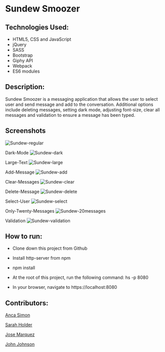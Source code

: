 # Sundew Smoozer

## Technologies Used:
* HTML5, CSS and JavaScript
* jQuery
* SASS
* Bootstrap
* Giphy API
* Webpack
* ES6 modules

## Description:

Sundew Smoozer is a messaging application that allows the user to select user and send message and add to the conversation. Additional options include deleting messages, setting dark mode, adjusting font-size, clear all messages and validation to ensure a message has been typed.

## Screenshots

![Sundew-regular](https://user-images.githubusercontent.com/51214463/76795867-3cbe0f00-6798-11ea-8fd9-edda722f83b9.PNG)

Dark-Mode
![Sundew-dark](https://user-images.githubusercontent.com/51214463/76795937-5b240a80-6798-11ea-987e-73b898f076c4.PNG)

Large-Text
![Sundew-large](https://user-images.githubusercontent.com/51214463/76795947-5f502800-6798-11ea-87dd-a34422257108.PNG)

Add-Message
![Sundew-add](https://user-images.githubusercontent.com/51214463/76796022-91618a00-6798-11ea-9cdc-4254a3101db5.PNG)

Clear-Messages
![Sundew-clear](https://user-images.githubusercontent.com/51214463/76796052-9aeaf200-6798-11ea-80b5-81bcef9921b5.PNG)

Delete-Message
![Sundew-delete](https://user-images.githubusercontent.com/51214463/76796069-a1796980-6798-11ea-9188-b0cbac421acd.PNG)

Select-User
![Sundew-select](https://user-images.githubusercontent.com/51214463/76796089-ab9b6800-6798-11ea-974b-60d683b93975.PNG)

Only-Twenty-Messages
![Sundew-20messages](https://user-images.githubusercontent.com/51214463/76796104-b35b0c80-6798-11ea-947d-185318073fb3.PNG)

Validation
![Sundew-validation](https://user-images.githubusercontent.com/51214463/76796111-b7872a00-6798-11ea-93a5-b1ff8dd137dd.PNG)



## How to run:

* Clone down this project from Github

* Install http-server from npm

* npm install

* At the root of this project, run the following command: hs -p 8080

* In your browser, navigate to https://localhost:8080

## Contributors:

[Anca Simon](https://github.com/ancasimon)

[Sarah Holder](https://github.com/sarahholder)

[Jose Marquez](https://github.com/Jmarquez8951)

[John Johnson](https://github.com/John-Ryan-Johnson)

